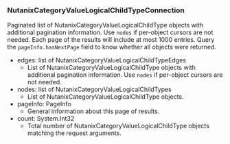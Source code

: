 ### NutanixCategoryValueLogicalChildTypeConnection
Paginated list of NutanixCategoryValueLogicalChildType objects with additional pagination information. Use `nodes` if per-object cursors are not needed. Each page of the results will include at most 1000 entries. Query the `pageInfo.hasNextPage` field to know whether all objects were returned.

- edges: list of NutanixCategoryValueLogicalChildTypeEdges
  - List of NutanixCategoryValueLogicalChildType objects with additional pagination information. Use `nodes` if per-object cursors are not needed.
- nodes: list of NutanixCategoryValueLogicalChildTypes
  - List of NutanixCategoryValueLogicalChildType objects.
- pageInfo: PageInfo
  - General information about this page of results.
- count: System.Int32
  - Total number of NutanixCategoryValueLogicalChildType objects matching the request arguments.
